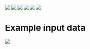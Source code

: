 ![](./images/a.png)
![](./images/b.png)
![](./images/c.png)
![](./images/d.png)
![](./images/e.png)
![](./images/f.png)
# Example input data
![](./images/test_DSC.png)
